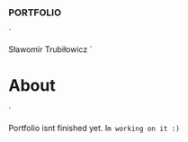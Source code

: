 ### PORTFOLIO
`

Sławomir Trubiłowicz
`

# About
`

Portfolio isnt finished yet. I`m working on it :)
`
